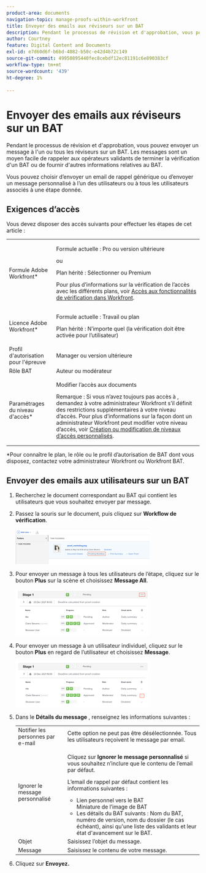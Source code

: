```yaml
---
product-area: documents
navigation-topic: manage-proofs-within-workfront
title: Envoyer des emails aux réviseurs sur un BAT
description: Pendant le processus de révision et d'approbation, vous pouvez envoyer un message à l'un ou tous les réviseurs sur un BAT. Les messages sont un moyen facile de rappeler aux opérateurs validants de terminer la vérification d'un BAT ou de fournir d'autres informations relatives au BAT.
author: Courtney
feature: Digital Content and Documents
exl-id: e7d60d6f-b6bd-4082-b50c-e42d4b72c149
source-git-commit: 49950895440fec8cebdf12ec81191c6e890383cf
workflow-type: tm+mt
source-wordcount: '439'
ht-degree: 1%

---
```


# Envoyer des emails aux réviseurs sur un BAT

Pendant le processus de révision et d&#39;approbation, vous pouvez envoyer un message à l&#39;un ou tous les réviseurs sur un BAT. Les messages sont un moyen facile de rappeler aux opérateurs validants de terminer la vérification d&#39;un BAT ou de fournir d&#39;autres informations relatives au BAT.

Vous pouvez choisir d’envoyer un email de rappel générique ou d’envoyer un message personnalisé à l’un des utilisateurs ou à tous les utilisateurs associés à une étape donnée.

## Exigences d’accès

Vous devez disposer des accès suivants pour effectuer les étapes de cet article :

<table style="table-layout:auto"> 
 <col> 
 <col> 
 <tbody> 
  <tr> 
   <td role="rowheader">Formule Adobe Workfront*</td> 
   <td> <p>Formule actuelle : Pro ou version ultérieure</p> <p>ou</p> <p>Plan hérité : Sélectionner ou Premium</p> <p>Pour plus d’informations sur la vérification de l’accès avec les différents plans, voir <a href="/help/quicksilver/administration-and-setup/manage-workfront/configure-proofing/access-to-proofing-functionality.md" class="MCXref xref">Accès aux fonctionnalités de vérification dans Workfront</a>.</p> </td> 
  </tr> 
  <tr> 
   <td role="rowheader">Licence Adobe Workfront*</td> 
   <td> <p>Formule actuelle : Travail ou plan</p> <p>Plan hérité : N’importe quel (la vérification doit être activée pour l’utilisateur)</p> </td> 
  </tr> 
  <tr> 
   <td role="rowheader">Profil d'autorisation pour l'épreuve </td> 
   <td>Manager ou version ultérieure</td> 
  </tr> 
  <tr> 
   <td role="rowheader">Rôle BAT</td> 
   <td>Auteur ou modérateur</td> 
  </tr> 
  <tr> 
   <td role="rowheader">Paramétrages du niveau d'accès*</td> 
   <td> <p>Modifier l’accès aux documents</p> <p>Remarque : Si vous n’avez toujours pas accès à , demandez à votre administrateur Workfront s’il définit des restrictions supplémentaires à votre niveau d’accès. Pour plus d’informations sur la façon dont un administrateur Workfront peut modifier votre niveau d’accès, voir <a href="../../../administration-and-setup/add-users/configure-and-grant-access/create-modify-access-levels.md" class="MCXref xref">Création ou modification de niveaux d’accès personnalisés</a>.</p> </td> 
  </tr> 
 </tbody> 
</table>

&#42;Pour connaître le plan, le rôle ou le profil d’autorisation de BAT dont vous disposez, contactez votre administrateur Workfront ou Workfront BAT.

## Envoyer des emails aux utilisateurs sur un BAT

1. Recherchez le document correspondant au BAT qui contient les utilisateurs que vous souhaitez envoyer par message.
1. Passez la souris sur le document, puis cliquez sur **Workflow de vérification**.

   ![](assets/proof-workflow-doc-list-350x92.png)

1. Pour envoyer un message à tous les utilisateurs de l’étape, cliquez sur le bouton **Plus** sur la scène et choisissez **Message All**.

   ![](assets/message-stage-350x122.png)

1. Pour envoyer un message à un utilisateur individuel, cliquez sur le bouton **Plus** en regard de l’utilisateur et choisissez **Message**.

   ![](assets/message-user-350x121.png)

1. Dans le **Détails du message** , renseignez les informations suivantes :

   <table style="table-layout:auto"> 
    <col> 
    <col> 
    <tbody> 
     <tr> 
      <td role="rowheader">Notifier les personnes par e-mail</td> 
      <td>Cette option ne peut pas être désélectionnée. Tous les utilisateurs reçoivent le message par email.</td> 
     </tr> 
     <tr> 
      <td role="rowheader">Ignorer le message personnalisé</td> 
      <td> <p>Cliquez sur <strong>Ignorer le message personnalisé</strong> si vous souhaitez n’inclure que le contenu de l’email par défaut.</p> <p>L’email de rappel par défaut contient les informations suivantes :</p> 
       <ul> 
        <li>Lien personnel vers le BAT<br>Miniature de l’image de BAT<br></li> 
        <li>Les détails du BAT suivants : Nom du BAT, numéro de version, nom du dossier (le cas échéant), ainsi qu'une liste des validants et leur état d'avancement sur le BAT.</li> 
       </ul> </td> 
     </tr> 
     <tr> 
      <td role="rowheader">Objet</td> 
      <td>Saisissez l’objet du message.</td> 
     </tr> 
     <tr> 
      <td role="rowheader">Message</td> 
      <td>Saisissez le contenu de votre message.</td> 
     </tr> 
    </tbody> 
   </table>

1. Cliquez sur **Envoyez.**
